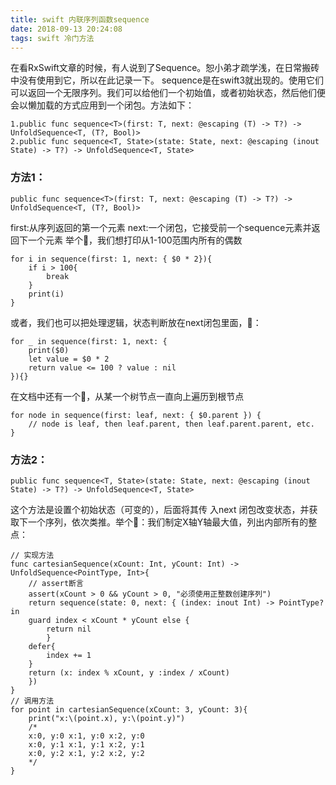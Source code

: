 ```yaml
---
title: swift 内联序列函数sequence
date: 2018-09-13 20:24:08
tags: swift 冷门方法
---
```

在看RxSwift文章的时候，有人说到了Sequence。恕小弟才疏学浅，在日常搬砖中没有使用到它，所以在此记录一下。 
sequence是在swift3就出现的。使用它们可以返回一个无限序列。我们可以给他们一个初始值，或者初始状态，然后他们便会以懒加载的方式应用到一个闭包。方法如下：
```
1.public func sequence<T>(first: T, next: @escaping (T) -> T?) -> UnfoldSequence<T, (T?, Bool)>
2.public func sequence<T, State>(state: State, next: @escaping (inout State) -> T?) -> UnfoldSequence<T, State>
```
### 方法1：
```
public func sequence<T>(first: T, next: @escaping (T) -> T?) -> UnfoldSequence<T, (T?, Bool)>
```
first:从序列返回的第一个元素
next:一个闭包，它接受前一个sequence元素并返回下一个元素
举个🌰，我们想打印从1-100范围内所有的偶数
```
for i in sequence(first: 1, next: { $0 * 2}){
    if i > 100{
        break
    }
    print(i)
}
```
或者，我们也可以把处理逻辑，状态判断放在next闭包里面，🌰：
```
for _ in sequence(first: 1, next: {
    print($0)
    let value = $0 * 2
    return value <= 100 ? value : nil
}){}
```
在文档中还有一个🌰，从某一个树节点一直向上遍历到根节点
```
for node in sequence(first: leaf, next: { $0.parent }) {
    // node is leaf, then leaf.parent, then leaf.parent.parent, etc.
}
```
### 方法2：
```
public func sequence<T, State>(state: State, next: @escaping (inout State) -> T?) -> UnfoldSequence<T, State>
```
这个方法是设置个初始状态（可变的），后面将其传 入next 闭包改变状态，并获取下一个序列，依次类推。举个🌰：我们制定X轴Y轴最大值，列出内部所有的整点：
```
// 实现方法
func cartesianSequence(xCount: Int, yCount: Int) -> UnfoldSequence<PointType, Int>{
    // assert断言
    assert(xCount > 0 && yCount > 0, "必须使用正整数创建序列")
    return sequence(state: 0, next: { (index: inout Int) -> PointType? in
    guard index < xCount * yCount else {
        return nil
        }
    defer{
        index += 1
    }
    return (x: index % xCount, y :index / xCount)
    })
}
// 调用方法
for point in cartesianSequence(xCount: 3, yCount: 3){
    print("x:\(point.x), y:\(point.y)")
    /*
    x:0, y:0 x:1, y:0 x:2, y:0
    x:0, y:1 x:1, y:1 x:2, y:1 
    x:0, y:2 x:1, y:2 x:2, y:2
    */
}
```
